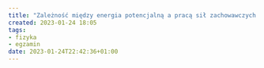 ```yaml
---
title: "Zależność między energia potencjalną a pracą sił zachowawczych Twierdzenie o równoważności pracy i energii kinetycznej Zasada zachowania energii mechanicznej"
created: 2023-01-24 18:05
tags:
- fizyka
- egzamin
date: 2023-01-24T22:42:36+01:00
---
```

